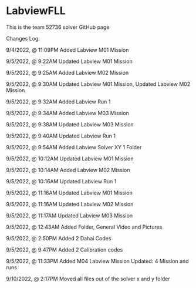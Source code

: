 # LabviewFLL
This is the team 52736 solver GitHub page


Changes Log:

9/4/2022, @ 11:09PM
Added Labview M01 Mission

9/5/2022, @ 9:22AM
Updated Labview M01 Mission

9/5/2022, @ 9:25AM
Added Labview M02 Mission

9/5/2022, @ 9:30AM
Updated Labview M01 Mission,
Updated Labview M02 Mission

9/5/2022, @ 9:32AM
Added Labview Run 1

9/5/2022, @ 9:34AM
Added Labview M03 Mission

9/5/2022, @ 9:38AM
Updated Labview M03 Mission

9/5/2022, @ 9:40AM
Updated Labview Run 1

9/5/2022, @ 9:54AM
Added Labview Solver XY 1 Folder

9/5/2022, @ 10:12AM
Updated Labview M01 Mission

9/5/2022, @ 10:14AM
Added Labview M02 Mission

9/5/2022, @ 10:16AM
Updated Labview Run 1

9/5/2022, @ 11:16AM
Updated Labview M01 Mission

9/5/2022, @ 11:16AM
Updated Labview M02 Mission

9/5/2022, @ 11:17AM
Updated Labview M03 Mission

9/5/2022, @ 12:43AM
Added Folder, General Video and Pictures

9/5/2022, @ 2:50PM
Added 2 Dahai Codes

9/5/2022, @ 9:47PM
Added 2 Calibration codes

9/5/2022, @ 11:33PM
Added M04 Labview Mission
Updated: 4 Mission and runs

9/10/2022, @ 2:17PM
Moved all files out of the solver x and y folder
